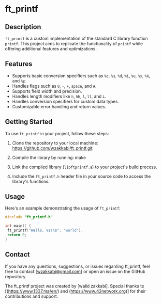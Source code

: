 # ft_printf

## Description
`ft_printf` is a custom implementation of the standard C library function `printf`. This project aims to replicate the functionality of `printf` while offering additional features and optimizations.

## Features
- Supports basic conversion specifiers such as `%c`, `%s`, `%d`, `%i`, `%u`, `%x`, `%X`, and `%p`.
- Handles flags such as `0`, `-`, `+`, `space`, and `#`.
- Supports field width and precision.
- Handles length modifiers like `h`, `hh`, `l`, `ll`, and `L`.
- Handles conversion specifiers for custom data types.
- Customizable error handling and return values.

## Getting Started
To use `ft_printf` in your project, follow these steps:

1. Clone the repository to your local machine:
https://github.com/wzakkabi/ft_printf.git

2. Compile the library by running:
make

3. Link the compiled library (`libftprintf.a`) to your project's build process.

4. Include the `ft_printf.h` header file in your source code to access the library's functions.

## Usage
Here's an example demonstrating the usage of `ft_printf`:

```c
#include "ft_printf.h"

int main() {
 ft_printf("Hello, %s!\n", "world");
 return 0;
}
```
## Contact
If you have any questions, suggestions, or issues regarding ft_printf, feel free to contact [wzakkabi@gmail.com] or open an issue on the GitHub repository.

The ft_printf project was created by [walid zakkabi]. Special thanks to [(https://www.1337.ma/en/) and (https://www.42network.org)] for their contributions and support.
